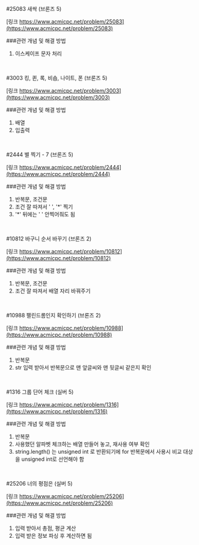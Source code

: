 #25083 새싹 (브론즈 5)

[링크 https://www.acmicpc.net/problem/25083](https://www.acmicpc.net/problem/25083)

###관련 개념 및 해결 방법
1. 이스케이프 문자 처리

<br>


#3003 킹, 퀸, 록, 비숍, 나이트, 폰 (브론즈 5)

[링크 https://www.acmicpc.net/problem/3003](https://www.acmicpc.net/problem/3003)

###관련 개념 및 해결 방법
1. 배열
2. 입출력

<br>


#2444 별 찍기 - 7 (브론즈 5)

[링크 https://www.acmicpc.net/problem/2444](https://www.acmicpc.net/problem/2444)

###관련 개념 및 해결 방법
1. 반복문, 조건문
2. 조건 잘 따져서 ' ', '*' 찍기
3. '*' 뒤에는 ' ' 안찍어줘도 됨

<br>

#10812 바구니 순서 바꾸기 (브론즈 2)

[링크 https://www.acmicpc.net/problem/10812](https://www.acmicpc.net/problem/10812)

###관련 개념 및 해결 방법
1. 반복문, 조건문
2. 조건 잘 따져서 배열 자리 바꿔주기

<br>


#10988 팰린드롬인지 확인하기 (브론즈 2)

[링크 https://www.acmicpc.net/problem/10988](https://www.acmicpc.net/problem/10988)

###관련 개념 및 해결 방법
1. 반복문
2. str 입력 받아서 반복문으로 맨 앞글씨와 맨 뒷글씨 같은지 확인

<br>

#1316 그룹 단어 체크 (실버 5)

[링크 https://www.acmicpc.net/problem/1316](https://www.acmicpc.net/problem/1316)

###관련 개념 및 해결 방법
1. 반복문
2. 사용했던 알파벳 체크하는 배열 만들어 놓고, 재사용 여부 확인
3. string.length() 는 unsigned int 로 반환되기에 for 반복문에서 사용시 비교 대상을 unsigned int로 선언해야 함

<br>


#25206 너의 평점은 (실버 5)

[링크 https://www.acmicpc.net/problem/25206](https://www.acmicpc.net/problem/25206)

###관련 개념 및 해결 방법
1. 입력 받아서 총점, 평균 계산
2. 입력 받은 정보 파싱 후 계산하면 됨

<br>